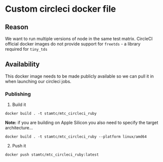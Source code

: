 # Custom circleci docker file

## Reason

We want to run multiple versions of node in the same test matrix.  CircleCI official docker images do not provide support
for `freetds` - a library required for `tiny_tds`

## Availability

This docker image needs to be made publicly available so we can pull it in when launching our circleci jobs.

### Publishing

1. Build it

`docker build . -t stamtc/mtc_circleci_ruby`

**Note:** if you are building on Apple Silicon you also need to specify the target architecture...

`docker build . -t stamtc/mtc_circleci_ruby --platform linux/amd64`

2. Push it

`docker push stamtc/mtc_circleci_ruby:latest`
